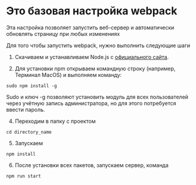 # Это базовая настройка webpack

Эта настройка позволяет запустить веб-сервер и автоматически обновлять 
страницу при любых изменениях

Для того чтобы запустить webpack, нужно выполнить следующие шаги

1. Скачиваем и устанавливаем Node.js с [официального сайта](https://nodejs.org/ru/).

2. Для установки npm открываем командную строку (например, Терминал MacOS) и выполняем команду:

`sudo npm install -g`

Sudo и ключ -g позволяют установить модуль для всех пользователей через учётную запись администратора, но для этого потребуется ввести пароль.

4. Переходим в папку с проектом 

`cd directory_name`

5. Запускаем 

`npm install`

6. После установки всех пакетов, запускаем сервер, команда 

```npm run start```
